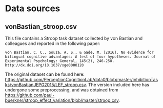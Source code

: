 # Data sources

## vonBastian_stroop.csv
This file contains a Stroop task dataset collected by von Bastian and colleagues and reported in the following paper:

    von Bastian, C. C., Souza, A. S., & Gade, M. (2016). No evidence for bilingual cognitive advantages: A test of four hypotheses. Journal of Experimental Psychology: General, 145(2), 246-258. http://dx.doi.org/10.1037/xge0000120

The original dataset can be found here: https://github.com/PerceptionCognitionLab/data0/blob/master/inhibitionTasks/vonBastianJEPG2015/LEF_stroop.csv. The version included here has undergone some preprocessing, and was obtained from https://github.com/paul-buerkner/stroop_effect_variation/blob/master/stroop.csv.